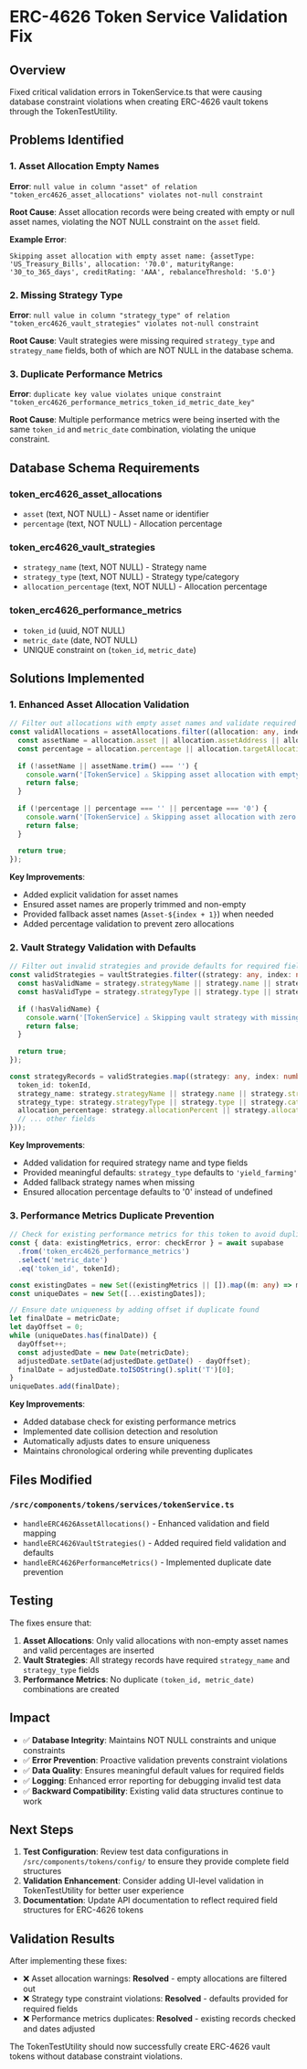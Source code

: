 # ERC-4626 Token Service Validation Fix

## Overview
Fixed critical validation errors in TokenService.ts that were causing database constraint violations when creating ERC-4626 vault tokens through the TokenTestUtility.

## Problems Identified

### 1. Asset Allocation Empty Names
**Error**: `null value in column "asset" of relation "token_erc4626_asset_allocations" violates not-null constraint`

**Root Cause**: Asset allocation records were being created with empty or null asset names, violating the NOT NULL constraint on the `asset` field.

**Example Error**:
```
Skipping asset allocation with empty asset name: {assetType: 'US_Treasury_Bills', allocation: '70.0', maturityRange: '30_to_365_days', creditRating: 'AAA', rebalanceThreshold: '5.0'}
```

### 2. Missing Strategy Type
**Error**: `null value in column "strategy_type" of relation "token_erc4626_vault_strategies" violates not-null constraint`

**Root Cause**: Vault strategies were missing required `strategy_type` and `strategy_name` fields, both of which are NOT NULL in the database schema.

### 3. Duplicate Performance Metrics
**Error**: `duplicate key value violates unique constraint "token_erc4626_performance_metrics_token_id_metric_date_key"`

**Root Cause**: Multiple performance metrics were being inserted with the same `token_id` and `metric_date` combination, violating the unique constraint.

## Database Schema Requirements

### token_erc4626_asset_allocations
- `asset` (text, NOT NULL) - Asset name or identifier
- `percentage` (text, NOT NULL) - Allocation percentage

### token_erc4626_vault_strategies  
- `strategy_name` (text, NOT NULL) - Strategy name
- `strategy_type` (text, NOT NULL) - Strategy type/category
- `allocation_percentage` (text, NOT NULL) - Allocation percentage

### token_erc4626_performance_metrics
- `token_id` (uuid, NOT NULL) 
- `metric_date` (date, NOT NULL)
- UNIQUE constraint on (`token_id`, `metric_date`)

## Solutions Implemented

### 1. Enhanced Asset Allocation Validation

```typescript
// Filter out allocations with empty asset names and validate required fields
const validAllocations = assetAllocations.filter((allocation: any, index: number) => {
  const assetName = allocation.asset || allocation.assetAddress || allocation.assetName || allocation.name;
  const percentage = allocation.percentage || allocation.targetAllocation || allocation.allocation;
  
  if (!assetName || assetName.trim() === '') {
    console.warn('[TokenService] ⚠️ Skipping asset allocation with empty asset name:', allocation);
    return false;
  }
  
  if (!percentage || percentage === '' || percentage === '0') {
    console.warn('[TokenService] ⚠️ Skipping asset allocation with zero percentage:', allocation);
    return false;
  }
  
  return true;
});
```

**Key Improvements**:
- Added explicit validation for asset names
- Ensured asset names are properly trimmed and non-empty  
- Provided fallback asset names (`Asset-${index + 1}`) when needed
- Added percentage validation to prevent zero allocations

### 2. Vault Strategy Validation with Defaults

```typescript
// Filter out invalid strategies and provide defaults for required fields
const validStrategies = vaultStrategies.filter((strategy: any, index: number) => {
  const hasValidName = strategy.strategyName || strategy.name || strategy.strategy;
  const hasValidType = strategy.strategyType || strategy.type || strategy.category;
  
  if (!hasValidName) {
    console.warn('[TokenService] ⚠️ Skipping vault strategy with missing name:', strategy);
    return false;
  }
  
  return true;
});

const strategyRecords = validStrategies.map((strategy: any, index: number) => ({
  token_id: tokenId,
  strategy_name: strategy.strategyName || strategy.name || strategy.strategy || `Strategy-${index + 1}`,
  strategy_type: strategy.strategyType || strategy.type || strategy.category || 'yield_farming',
  allocation_percentage: strategy.allocationPercent || strategy.allocationPercentage || strategy.allocation || '0',
  // ... other fields
}));
```

**Key Improvements**:
- Added validation for required strategy name and type fields
- Provided meaningful defaults: `strategy_type` defaults to `'yield_farming'`
- Added fallback strategy names when missing
- Ensured allocation percentage defaults to '0' instead of undefined

### 3. Performance Metrics Duplicate Prevention

```typescript
// Check for existing performance metrics for this token to avoid duplicates
const { data: existingMetrics, error: checkError } = await supabase
  .from('token_erc4626_performance_metrics')
  .select('metric_date')
  .eq('token_id', tokenId);

const existingDates = new Set((existingMetrics || []).map((m: any) => m.metric_date));
const uniqueDates = new Set([...existingDates]);

// Ensure date uniqueness by adding offset if duplicate found
let finalDate = metricDate;
let dayOffset = 0;
while (uniqueDates.has(finalDate)) {
  dayOffset++;
  const adjustedDate = new Date(metricDate);
  adjustedDate.setDate(adjustedDate.getDate() - dayOffset);
  finalDate = adjustedDate.toISOString().split('T')[0];
}
uniqueDates.add(finalDate);
```

**Key Improvements**:
- Added database check for existing performance metrics
- Implemented date collision detection and resolution
- Automatically adjusts dates to ensure uniqueness
- Maintains chronological ordering while preventing duplicates

## Files Modified

### `/src/components/tokens/services/tokenService.ts`
- `handleERC4626AssetAllocations()` - Enhanced validation and field mapping
- `handleERC4626VaultStrategies()` - Added required field validation and defaults  
- `handleERC4626PerformanceMetrics()` - Implemented duplicate date prevention

## Testing

The fixes ensure that:

1. **Asset Allocations**: Only valid allocations with non-empty asset names and valid percentages are inserted
2. **Vault Strategies**: All strategy records have required `strategy_name` and `strategy_type` fields
3. **Performance Metrics**: No duplicate `(token_id, metric_date)` combinations are created

## Impact

- ✅ **Database Integrity**: Maintains NOT NULL constraints and unique constraints
- ✅ **Error Prevention**: Proactive validation prevents constraint violations  
- ✅ **Data Quality**: Ensures meaningful default values for required fields
- ✅ **Logging**: Enhanced error reporting for debugging invalid test data
- ✅ **Backward Compatibility**: Existing valid data structures continue to work

## Next Steps

1. **Test Configuration**: Review test data configurations in `/src/components/tokens/config/` to ensure they provide complete field structures
2. **Validation Enhancement**: Consider adding UI-level validation in TokenTestUtility for better user experience
3. **Documentation**: Update API documentation to reflect required field structures for ERC-4626 tokens

## Validation Results

After implementing these fixes:
- ❌ Asset allocation warnings: **Resolved** - empty allocations are filtered out
- ❌ Strategy type constraint violations: **Resolved** - defaults provided for required fields  
- ❌ Performance metrics duplicates: **Resolved** - existing records checked and dates adjusted

The TokenTestUtility should now successfully create ERC-4626 vault tokens without database constraint violations.
